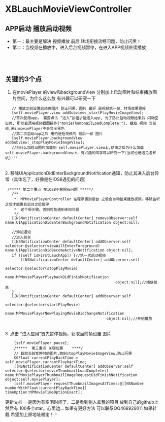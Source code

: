# XBLauchMovieViewController
## APP启动 播放启动视频
* 第一：最主要是解决 视频播放 前后 转场衔接流畅问题，防止闪黑！
* 第二：当视频在播放中，进入后台视频暂停，在进入APP视频继续播放

</br>
</br>
 
## 关键的3个点

1. 在moviePlayer 的view和backgroundView 分别加上启动图片和结束播放图片空间，为什么这么放 有兴趣可以研究一下

 ``` /*****  第一个重点 关键设置   这个 操作很关键, 关系到app转场效果****/
    // 播放之前设置启动页图片 防止闪黑，图片 最好 是视频第一帧，转场效果更好
    [self.moviePlayer.view addSubview:_startPlayMovieImageView];
    //首次使用app， 需要点击 “进入”按钮才能进入app, 为了防止启动视频结束后 闪动空白页, 所以会调用视频截图操作("movieThumbnailLoadComplete:"), 截取 视频 当前帧,来让moviePlayer不会显示黑色
    //第二次启动app之后 用的是短视频的 最后一帧 图片
    [self.moviePlayer.backgroundView addSubview:_stopPlayMovieImageView];
    //为什么加启动图片加载到 self.moviePlayer.view上,结束之后为什么加载self.moviePlayer.backgroundView上，有兴趣的同学可以研究一下(当初也是遇见各种坑)'''
 ```
</br>
2. 移除UIApplicationDidEnterBackgroundNotification通知，防止其进入后台异常（具体忘了，好像是在iOS8遇见的问题）
</br>

 ```
  /***** 第二个重点 在iOS8不移除有问题 *****/
    /**
     *  MPMoviePlayerController 在程序置到后台 之后会自动结束播放视频，移除监听之后才能置到后台之后暂停
     *  这个很关键，否则可能遇到未知问题
     */
    [[NSNotificationCenter defaultCenter] removeObserver:self name:UIApplicationDidEnterBackgroundNotification object:nil];
    
    //添加通知
    //进入前台
    [[NSNotificationCenter defaultCenter] addObserver:self selector:@selector(viewWillEnterForeground) name:UIApplicationDidBecomeActiveNotification object:nil];
    if ([self isFirstLauchApp]) {//第一次启动视频
        [[NSNotificationCenter defaultCenter] addObserver:self
                                                 selector:@selector(stopPlayMovie)
                                                     name:MPMoviePlayerPlaybackDidFinishNotification
                                                   object:nil];//播放结束
    }
    [[NSNotificationCenter defaultCenter] addObserver:self
                                             selector:@selector(startPlayMovie)
                                                 name:MPMoviePlayerNowPlayingMovieDidChangeNotification
                                               object:nil];//开始播放
 ```
 </br>
3. 点击 “进入应用”首先暂停视频，获取当前帧设置 图片
</br>

``` 
    [self.moviePlayer pause];
    /*****  第三重点 关键位置    ****/
    // 截取当前暂停时的图片,放到stopPlayMovieImageView,防止闪黑
    CGFloat currentPlayBackTime = self.moviePlayer.currentPlaybackTime;
    [[NSNotificationCenter defaultCenter] addObserver:self selector:@selector(movieThumbnailLoadComplete:) name:MPMoviePlayerThumbnailImageRequestDidFinishNotification object:self.moviePlayer];
    [self.moviePlayer requestThumbnailImagesAtTimes:@[[NSNumber numberWithFloat:currentPlayBackTime]] timeOption:MPMovieTimeOptionExact];
 ```
 
 
 更新文档 一是因为有空闲时间了，二是看到别人拿我的项目 放到自己的github上然后有 100多个star。心里边... 如果有更好方法 可以联系QQ469926011
 如果转载 希望加上原地址谢谢！！
 
 
